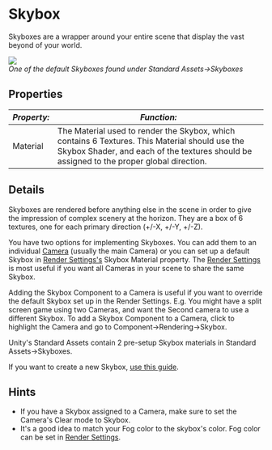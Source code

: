 Skybox
======


<span class=keyword>Skyboxes</span> are a wrapper around your entire scene that display the vast beyond of your world.

![](http://docwiki.hq.unity3d.com/uploads/Main/Inspector-Skybox.png)  
_One of the default Skyboxes found under <span class=menu>Standard Assets->Skyboxes</span>_


Properties
----------



|**_Property:_** |**_Function:_** |
|--|--|
|<span class=component>Material</span> |The <span class=keyword>Material</span> used to render the Skybox, which contains 6 <span class=keyword>Textures</span>. This Material should use the Skybox Shader, and each of the textures should be assigned to the proper global direction. |


Details
-------


Skyboxes are rendered before anything else in the scene in order to give the impression of complex scenery at the horizon. They are a box of 6 textures, one for each primary direction (+/-X, +/-Y, +/-Z).

You have two options for implementing Skyboxes.  You can add them to an individual [Camera](class-camera.html) (usually the main Camera) or you can set up a default Skybox in [Render Settings's](class-rendersettings.html) <span class=component>Skybox Material</span> property.  The [Render Settings](class-rendersettings.html) is most useful if you want all Cameras in your scene to share the same Skybox.

Adding the Skybox <span class=keyword>Component</span> to a Camera is useful if you want to override the default Skybox set up in the Render Settings.  E.g. You might have a split screen game using two Cameras, and want the Second camera to use a different Skybox.  To add a Skybox Component to a Camera, click to highlight the Camera and go to <span class=menu>Component->Rendering->Skybox</span>.

Unity's Standard Assets contain 2 pre-setup Skybox materials in <span class=menu>Standard Assets->Skyboxes</span>.

If you want to create a new Skybox, [use this guide](howto-useskybox.html).


Hints
-----


* If you have a Skybox assigned to a Camera, make sure to set the Camera's <span class=component>Clear mode</span> to Skybox.
* It's a good idea to match your Fog color to the skybox's color. Fog color can be set in [Render Settings](class-rendersettings.html).
